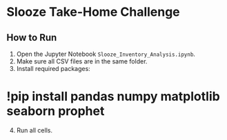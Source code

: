 # Slooze Take-Home Challenge
## How to Run
1. Open the Jupyter Notebook `Slooze_Inventory_Analysis.ipynb`.
2. Make sure all CSV files are in the same folder.
3. Install required packages:
# !pip install pandas numpy matplotlib seaborn prophet
4. Run all cells.
